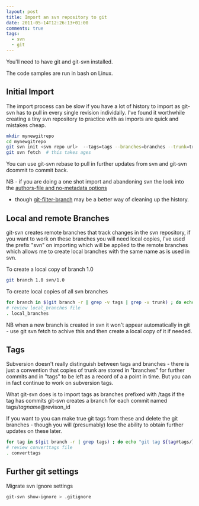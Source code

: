 ```yaml
---
layout: post
title: Import an svn repository to git
date: 2011-05-14T12:26:13+01:00
comments: true
tags:
  - svn
  - git
---
```


You'll need to have git and git-svn installed.

The code samples are run in bash on Linux.

<!--more-->

## Initial Import

The import process can be slow if you have a lot of history to import as git-svn has to pull in every single revision individally. I've found it worthwhile creating a tiny svn repository to practice with as imports are quick and mistakes cheap.

```bash
mkdir mynewgitrepo
cd mynewgitrepo
git svn init <svn repo url>  --tags=tags --branches=branches --trunk=trunk --prefix=svn
git svn fetch  # this takes ages
```

You can use git-svn rebase to pull in further updates from svn and git-svn dcommit to commit back.

NB - if you are doing a one shot import and abandoning svn the look into the
[authors-file and no-metadata options](http://www.au.kernel.org/software/scm/git/docs/git-svn.html)

- though [git-filter-branch](http://www.au.kernel.org/software/scm/git/docs/git-filter-branch.html) may be a better way of cleaning up the history.

## Local and remote Branches

git-svn creates remote branches that track changes in the svn repository, if you want to work on these branches you will need local copies, I've used the prefix "svn" on importing which will be applied to the remote branches which allows me to create local branches with the same name as is used in svn.

To create a local copy of branch 1.0

```bash
git branch 1.0 svn/1.0
```

To create local copies of all svn branches

```bash
for branch in $(git branch -r | grep -v tags | grep -v trunk) ; do echo git branch ${branch#svn/} $branch ; done > local_branches
# review local_branches file
. local_branches
```

NB when a new branch is created in svn it won't appear automatically in git - use git svn fetch to achive this and then create a local copy of it if needed.

## Tags

Subversion doesn't really distinguish between tags and branches - there is just a convention that copies of trunk are stored in "branches" for further commits and in "tags" to be left as a record of a a point in time. But you can in fact continue to work on subversion tags.

What git-svn does is to import tags as branches prefixed with /tags if the tag has commits git-svn creates a branch for each commit named tags/$tagname@$revison_id

If you want to you can make true git tags from these and delete the git branches - though you will (presumably) lose the ability to obtain further updates on these later.

```bash
for tag in $(git branch -r | grep tags) ; do echo "git tag ${tag#tags/} $tag && git branch -r -d $tag "; done > converttags
# review converttags file
. converttags
```

## Further git settings

Migrate svn ignore settings

```bash
git-svn show-ignore > .gitignore
```

